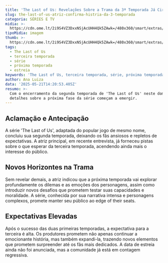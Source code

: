 ```yaml
---
title: 'The Last of Us: Revelações Sobre a Trama da 3ª Temporada Já Circulam'
slug: the-last-of-us-atriz-confirma-histria-da-3-temporada
categoria: SÉRIES E TV
midia: >-
  https://cdn.ome.lt/2i9S4VZ3DxxNSjAcUHH4Qk5ZAwk=/480x360/smart/extras/conteudos/omelete_THUMB_-_2025-05-21T111019.450.png
tipoMidia: imagem
thumb: >-
  https://cdn.ome.lt/2i9S4VZ3DxxNSjAcUHH4Qk5ZAwk=/480x360/smart/extras/conteudos/omelete_THUMB_-_2025-05-21T111019.450.png
tags:
  - The Last of Us
  - terceira temporada
  - série
  - próxima temporada
  - estreia
keywords: 'The Last of Us, terceira temporada, série, próxima temporada, estreia'
author: Ana Luiza
data: '2025-05-21T14:20:53.405Z'
resumo: >-
  Com o encerramento da segunda temporada de 'The Last of Us' neste domingo,
  detalhes sobre a próxima fase da série começam a emergir.
---
```


## Aclamação e Antecipação

A série 'The Last of Us', adaptada do popular jogo de mesmo nome, concluiu sua segunda temporada, deixando os fãs ansiosos e repletos de expectativas. A atriz principal, em recente entrevista, já forneceu pistas sobre o que esperar da terceira temporada, acendendo ainda mais o interesse do público.

## Novos Horizontes na Trama

Sem revelar demais, a atriz indicou que a próxima temporada vai explorar profundamente os dilemas e as emoções dos personagens, assim como introduzir novos desafios que prometem testar suas capacidades e moralidade. A série, conhecida por sua narrativa intensa e personagens complexos, promete manter seu público ao edge of their seats.

## Expectativas Elevadas

Após o sucesso das duas primeiras temporadas, a expectativa para a terceira é alta. Os produtores prometem não apenas continuar a emocionante história, mas também expandi-la, trazendo novos elementos que prometem surpreender até os fãs mais dedicados. A data de estreia ainda não foi anunciada, mas a comunidade já está em contagem regressiva.

